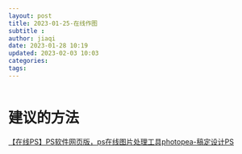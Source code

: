 ```yaml
---
layout: post
title: 2023-01-25-在线作图
subtitle :
author: jiaqi
date: 2023-01-28 10:19
updated: 2023-02-03 10:03
categories: 
tags:
---
```

```toc
```

# 建议的方法

[【在线PS】PS软件网页版，ps在线图片处理工具photopea-稿定设计PS](https://ps.gaoding.com/?from=gaoding#/)